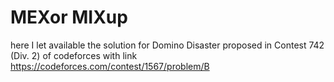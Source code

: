 # MEXor MIXup

here I let available the solution for Domino Disaster proposed in Contest 742 (Div. 2) of codeforces with link
https://codeforces.com/contest/1567/problem/B
